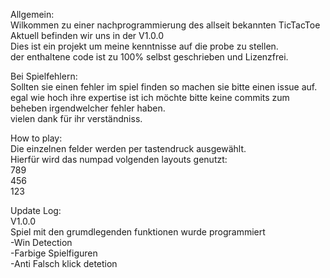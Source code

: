 <p>Allgemein:<br />
Wilkommen zu einer nachprogrammierung des allseit bekannten TicTacToe<br />
Aktuell befinden wir uns in der V1.0.0<br />
Dies ist ein projekt um meine kenntnisse auf die probe zu stellen.<br />
der enthaltene code ist zu 100% selbst geschrieben und Lizenzfrei.</p>

<p>Bei Spielfehlern:<br />
Sollten sie einen fehler im spiel finden so machen sie bitte einen issue auf.<br />
egal wie hoch ihre expertise ist ich m&ouml;chte bitte keine commits zum beheben irgendwelcher fehler haben.<br />
vielen dank f&uuml;r ihr verst&auml;ndniss.</p>

<p>How to play:<br />
Die einzelnen felder werden per tastendruck ausgew&auml;hlt.<br />
Hierf&uuml;r wird das numpad volgenden layouts genutzt:<br />
789<br />
456<br />
123</p>

<p>Update Log:<br />
V1.0.0<br />
Spiel mit den grumdlegenden funktionen wurde programmiert<br />
-Win Detection<br />
-Farbige Spielfiguren<br />
-Anti Falsch klick detetion<br />
&nbsp;</p>
